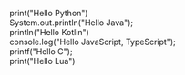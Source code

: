 print("Hello Python")<br>
System.out.println("Hello Java");<br>
println("Hello Kotlin")<br>
console.log("Hello JavaScript, TypeScript");<br>
printf("Hello C");<br>
print("Hello Lua")
